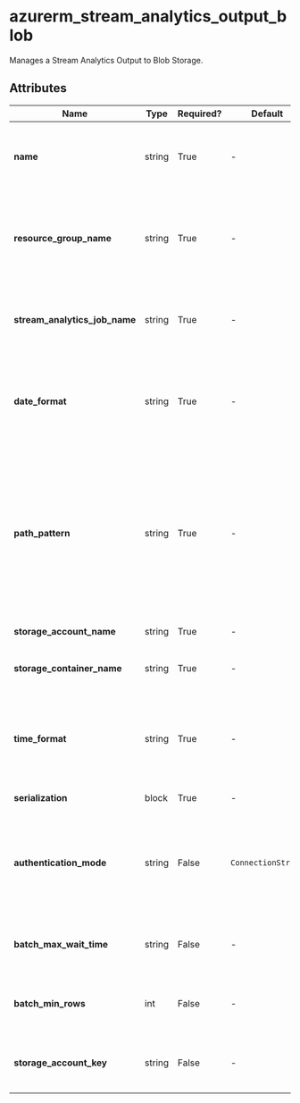 # azurerm_stream_analytics_output_blob

Manages a Stream Analytics Output to Blob Storage.

## Attributes

| Name | Type | Required? | Default  | possible values | Description |
| ---- | ---- | --------- | -------- | ----------- | ----------- |
| **name** | string | True | -  |  -  | The name of the Stream Output. Changing this forces a new resource to be created. | 
| **resource_group_name** | string | True | -  |  -  | The name of the Resource Group where the Stream Analytics Job exists. Changing this forces a new resource to be created. | 
| **stream_analytics_job_name** | string | True | -  |  -  | The name of the Stream Analytics Job. Changing this forces a new resource to be created. | 
| **date_format** | string | True | -  |  -  | The date format. Wherever `{date}` appears in `path_pattern`, the value of this property is used as the date format instead. | 
| **path_pattern** | string | True | -  |  -  | The blob path pattern. Not a regular expression. It represents a pattern against which blob names will be matched to determine whether or not they should be included as input or output to the job. | 
| **storage_account_name** | string | True | -  |  -  | The name of the Storage Account. | 
| **storage_container_name** | string | True | -  |  -  | The name of the Container within the Storage Account. | 
| **time_format** | string | True | -  |  -  | The time format. Wherever `{time}` appears in `path_pattern`, the value of this property is used as the time format instead. | 
| **serialization** | block | True | -  |  -  | A `serialization` block. | 
| **authentication_mode** | string | False | `ConnectionString`  |  `Msi`, `ConnectionString`  | The authentication mode for the Stream Output. Possible values are `Msi` and `ConnectionString`. Defaults to `ConnectionString`. | 
| **batch_max_wait_time** | string | False | -  |  -  | The maximum wait time per batch in `hh:mm:ss` e.g. `00:02:00` for two minutes. | 
| **batch_min_rows** | int | False | -  |  -  | The minimum number of rows per batch (must be between `0` and `1000000`). | 
| **storage_account_key** | string | False | -  |  -  | The Access Key which should be used to connect to this Storage Account. | 

